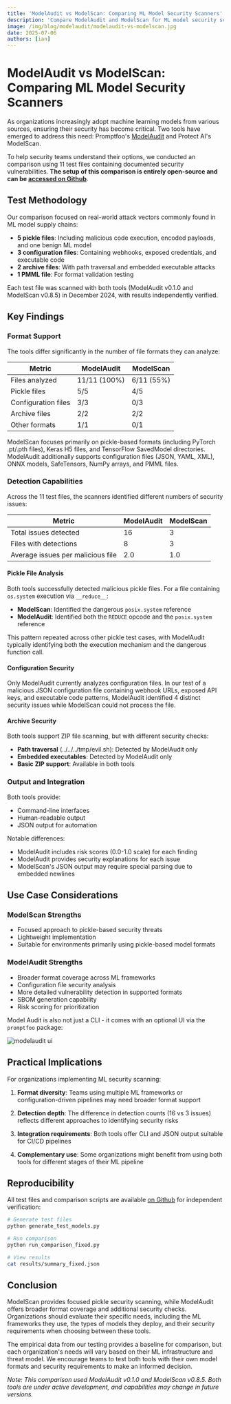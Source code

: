 ```yaml
---
title: 'ModelAudit vs ModelScan: Comparing ML Model Security Scanners'
description: 'Compare ModelAudit and ModelScan for ML model security scanning. Learn how comprehensive format support and detection capabilities differ between these tools.'
image: /img/blog/modelaudit/modelaudit-vs-modelscan.jpg
date: 2025-07-06
authors: [ian]
---
```


# ModelAudit vs ModelScan: Comparing ML Model Security Scanners

As organizations increasingly adopt machine learning models from various sources, ensuring their security has become critical. Two tools have emerged to address this need: Promptfoo's [ModelAudit](/docs/model-audit/) and Protect AI's ModelScan.

To help security teams understand their options, we conducted an comparison using 11 test files containing documented security vulnerabilities. **The setup of this comparison is entirely open-source and can be [accessed on Github](https://github.com/promptfoo/modelaudit-comparisons#)**.

<!-- truncate -->

## Test Methodology

Our comparison focused on real-world attack vectors commonly found in ML model supply chains:

- **5 pickle files**: Including malicious code execution, encoded payloads, and one benign ML model
- **3 configuration files**: Containing webhooks, exposed credentials, and executable code
- **2 archive files**: With path traversal and embedded executable attacks
- **1 PMML file**: For format validation testing

Each test file was scanned with both tools (ModelAudit v0.1.0 and ModelScan v0.8.5) in December 2024, with results independently verified.

## Key Findings

### Format Support

The tools differ significantly in the number of file formats they can analyze:

| Metric              | ModelAudit   | ModelScan  |
| ------------------- | ------------ | ---------- |
| Files analyzed      | 11/11 (100%) | 6/11 (55%) |
| Pickle files        | 5/5          | 4/5        |
| Configuration files | 3/3          | 0/3        |
| Archive files       | 2/2          | 2/2        |
| Other formats       | 1/1          | 0/1        |

ModelScan focuses primarily on pickle-based formats (including PyTorch .pt/.pth files), Keras H5 files, and TensorFlow SavedModel directories. ModelAudit additionally supports configuration files (JSON, YAML, XML), ONNX models, SafeTensors, NumPy arrays, and PMML files.

### Detection Capabilities

Across the 11 test files, the scanners identified different numbers of security issues:

| Metric                            | ModelAudit | ModelScan |
| --------------------------------- | ---------- | --------- |
| Total issues detected             | 16         | 3         |
| Files with detections             | 8          | 3         |
| Average issues per malicious file | 2.0        | 1.0       |

#### Pickle File Analysis

Both tools successfully detected malicious pickle files. For a file containing `os.system` execution via `__reduce__`:

- **ModelScan**: Identified the dangerous `posix.system` reference
- **ModelAudit**: Identified both the `REDUCE` opcode and the `posix.system` reference

This pattern repeated across other pickle test cases, with ModelAudit typically identifying both the execution mechanism and the dangerous function call.

#### Configuration Security

Only ModelAudit currently analyzes configuration files. In our test of a malicious JSON configuration file containing webhook URLs, exposed API keys, and executable code patterns, ModelAudit identified 4 distinct security issues while ModelScan could not process the file.

#### Archive Security

Both tools support ZIP file scanning, but with different security checks:

- **Path traversal** (../../../tmp/evil.sh): Detected by ModelAudit only
- **Embedded executables**: Detected by ModelAudit only
- **Basic ZIP support**: Available in both tools

### Output and Integration

Both tools provide:

- Command-line interfaces
- Human-readable output
- JSON output for automation

Notable differences:

- ModelAudit includes risk scores (0.0-1.0 scale) for each finding
- ModelAudit provides security explanations for each issue
- ModelScan's JSON output may require special parsing due to embedded newlines

## Use Case Considerations

### ModelScan Strengths

- Focused approach to pickle-based security threats
- Lightweight implementation
- Suitable for environments primarily using pickle-based model formats

### ModelAudit Strengths

- Broader format coverage across ML frameworks
- Configuration file security analysis
- More detailed vulnerability detection in supported formats
- SBOM generation capability
- Risk scoring for prioritization

Model Audit is also not just a CLI - it comes with an optional UI via the `promptfoo` package:

![modelaudit ui](/img/docs/modelaudit/model-audit-results.png)

## Practical Implications

For organizations implementing ML security scanning:

1. **Format diversity**: Teams using multiple ML frameworks or configuration-driven pipelines may need broader format support

2. **Detection depth**: The difference in detection counts (16 vs 3 issues) reflects different approaches to identifying security risks

3. **Integration requirements**: Both tools offer CLI and JSON output suitable for CI/CD pipelines

4. **Complementary use**: Some organizations might benefit from using both tools for different stages of their ML pipeline

## Reproducibility

All test files and comparison scripts are available [on Github](https://github.com/promptfoo/modelaudit-comparisons) for independent verification:

```bash
# Generate test files
python generate_test_models.py

# Run comparison
python run_comparison_fixed.py

# View results
cat results/summary_fixed.json
```

## Conclusion

ModelScan provides focused pickle security scanning, while ModelAudit offers broader format coverage and additional security checks. Organizations should evaluate their specific needs, including the ML frameworks they use, the types of models they deploy, and their security requirements when choosing between these tools.

The empirical data from our testing provides a baseline for comparison, but each organization's needs will vary based on their ML infrastructure and threat model. We encourage teams to test both tools with their own model formats and security requirements to make an informed decision.

_Note: This comparison used ModelAudit v0.1.0 and ModelScan v0.8.5. Both tools are under active development, and capabilities may change in future versions._
